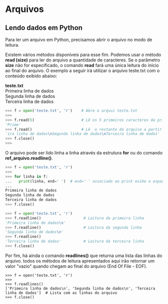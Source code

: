 # Arquivos

## Lendo dados em Python

Para ler um arquivo em Python, precisamos abrir o arquivo no modo de leitura.

Existem vários métodos disponíveis para esse fim. Podemos usar o método **read (size)** para ler do arquivo a quantidade de caracteres. 
Se o parâmetro **size** não for especificado, o comando **read** fará uma única leitura do início ao final do arquivo.
O exemplo a seguir irá utilizar o arquivo teste.txt com o conteúdo exibido abaixo:<br>

**teste.txt**<br>
Primeira linha de dados<br>
Segunda linha de dados<br>
Terceira linha de dados<br>

``` python
>>> f = open('teste.txt', 'r')    # Abre o arqvui teste.txt
>>> 
>>> f.read(5)                     # Lê os 5 primeiros caracteres da primeira linha
'Prime'
>>> f.read()                      # Lê  o restante do arquivo a partir do 6º caracter da primeira linha até o final do arquivo
'ira linha de dados\nSegunda linha de dados\nTerceira linha de dados'
>>> f.close()
>>> 
```` 
O arquivo pode ser lido linha a linha através da estrutura **for** ou do comando **ref_arquivo.readline()**.
``` python
>>> f = open('teste.txt', 'r')
>>> 
>>> for linha in f: 
...   print(linha, end=' ')  # end=' ' associado ao print exibe o espaço ao final da linha em vez \n(quebra de linha)
...   
Primeira linha de dados
Segunda linha de dados
Terceira linha de dados  
>>> f.close()

>>> f = open('teste.txt', 'r')
>>> f.readline()                   # Leitura da primeira linha
'Primeira linha de dados\n'
>>> f.readline()                   # Leitura da segunda linha 
'Segunda linha de dados\n'
>>> f.readline()
'Terceira linha de dados'          # Leitura da terceira linha
>>> f.close()
```
Por fim, há ainda o comando **readlines()** que returna uma lista das linhas do arquivo. todos os métodos de leitura apresentados aqui irão retornar um valor "vazio" quando chegam ao final do arquivo (End Of File - EOF).
``` phyton
>>> f = open('teste.txt', 'r')
>>> 
>>> f.readlines()
['Primeira linha de dados\n', 'Segunda linha de dados\n', 'Terceira linha de dados']  # Lista com as linhas do arquivo
>>> f.close()
```
